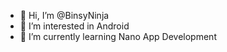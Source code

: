 - 👋 Hi, I’m @BinsyNinja
- 👀 I’m interested in Android
- 🌱 I’m currently learning Nano App Development
